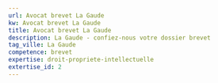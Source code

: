 ```yaml
---
url: Avocat brevet La Gaude
kw: Avocat brevet La Gaude
title: Avocat brevet La Gaude
description: La Gaude - confiez-nous votre dossier brevet
tag_ville: La Gaude
competence: brevet
expertise: droit-propriete-intellectuelle
extertise_id: 2
---
```

